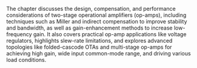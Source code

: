 The chapter discusses the design, compensation, and performance considerations of two-stage operational amplifiers (op-amps), including techniques such as Miller and indirect compensation to improve stability and bandwidth, as well as gain-enhancement methods to increase low-frequency gain. It also covers practical op-amp applications like voltage regulators, highlights slew-rate limitations, and explores advanced topologies like folded-cascode OTAs and multi-stage op-amps for achieving high gain, wide input common-mode range, and driving various load conditions.
